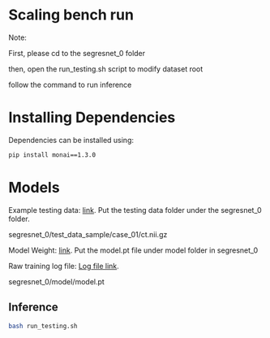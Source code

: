 # Scaling bench run

Note: 

First, please cd to the segresnet_0 folder

then, open the run_testing.sh script to modify dataset root

follow the command to run inference

# Installing Dependencies
Dependencies can be installed using:
``` bash
pip install monai==1.3.0
```

# Models

Example testing data: <a href="https://drive.google.com/file/d/168Nr1ULMoVXrTORVsq-BouuVUDmXRMll/view?usp=sharing"> link</a>. Put the testing data folder under the segresnet_0 folder. 

segresnet_0/test_data_sample/case_01/ct.nii.gz

Model Weight: <a href="https://www.dropbox.com/scl/fi/l0ueyeh24lxig5vi1eogz/model.pt?rlkey=65vzhxhbi9r1ao7hsgywyhdd4&st=wc8g32r8&dl=0"> link</a>. Put the model.pt file under model folder in segresnet_0

Raw training log file: <a href="https://www.dropbox.com/scl/fi/h8rxsys7f61q6nqqfuc0w/training.log?rlkey=xhzczx9ygiebi2f2jv8nxwql0&st=15o94x1q&dl=0"> Log file link</a>.


segresnet_0/model/model.pt


## Inference

``` bash
bash run_testing.sh
```

